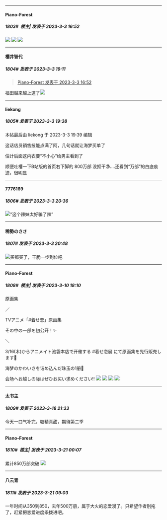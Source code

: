 
*****

####  Piano-Forest  
##### 1803#         楼主| 发表于 2023-3-3 16:52

<img src="https://p.sda1.dev/10/effc7c3a104e29dae14430397d89ff84/20230303_165023.jpg" referrerpolicy="no-referrer">
<img src="https://p.sda1.dev/10/a869463b7a10b78ea301d0b000b758f0/20230303_165019.jpg" referrerpolicy="no-referrer">
<img src="https://p.sda1.dev/10/cdb929a142182811e78a373f4158a6cb/20230303_165009.jpg" referrerpolicy="no-referrer">


*****

####  櫻井智代  
##### 1804#       发表于 2023-3-3 19:11

<blockquote><a href="httphttps://bbs.saraba1st.com/2b/forum.php?mod=redirect&amp;goto=findpost&amp;pid=59953366&amp;ptid=1998862" target="_blank">Piano-Forest 发表于 2023-3-3 16:52</a></blockquote>
福田越来越上道了<img src="https://static.saraba1st.com/image/smiley/face2017/075.png" referrerpolicy="no-referrer">


*****

####  liekong  
##### 1805#       发表于 2023-3-3 19:38

 本帖最后由 liekong 于 2023-3-3 19:39 编辑 

这话店员销售技能点满了阿，几句话就让海梦买单了

估计后面这内衣要“不小心”给男主看到了

顺便吐槽一下B站版的首页右下脚的 800万部 没抠干净....还看到“万部”的白底痕迹，很明显


*****

####  7776169  
##### 1806#       发表于 2023-3-3 20:36

<img src="https://static.saraba1st.com/image/smiley/face2017/067.png" referrerpolicy="no-referrer">“这个辣妹太好骗了辣”


*****

####  稀勢のささ  
##### 1807#       发表于 2023-3-3 20:48

<img src="https://static.saraba1st.com/image/smiley/face2017/067.png" referrerpolicy="no-referrer">买都买了，干脆一步到位吧

*****

####  Piano-Forest  
##### 1808#         楼主| 发表于 2023-3-10 18:10

原画集

／

TVアニメ「#着せ恋」原画集

その中の一部を初公开！✨

＼

3/16(木)からアニメイト池袋本店で开催する #着せ恋展 にて原画集を先行贩売します🌟

海梦のかわいさを诘め込んだ珠玉の1册💖

会场へお越しの际はぜひお买い求めください‼️
<img src="https://p.sda1.dev/10/a5dbf30192a8787d62979c1e04837a7a/20230310_180810.jpg" referrerpolicy="no-referrer">
<img src="https://p.sda1.dev/10/3c4993e34181ea62ebe689546fcd28e8/20230310_180812.jpg" referrerpolicy="no-referrer">
<img src="https://p.sda1.dev/10/ebc09387e92f803ffe5034e09bbc5a34/20230310_180813.jpg" referrerpolicy="no-referrer">
<img src="https://p.sda1.dev/10/50c7250ed90136aff6657c6931f882e1/20230310_180815.jpg" referrerpolicy="no-referrer">

*****

####  太书主  
##### 1809#       发表于 2023-3-18 21:33

今天一口气补完，糖精真甜，期待第二季


*****

####  Piano-Forest  
##### 1810#         楼主| 发表于 2023-3-21 00:07

累计850万部突破
<img src="https://p.sda1.dev/10/588b8582d237be04cf40da2ae82f9f5c/20230321_000634.jpg" referrerpolicy="no-referrer">


*****

####  八云青  
##### 1811#       发表于 2023-3-21 09:03

一年时间从350到850，去年500万册，属于大火的恋爱漫了。只希望作者别拖了，赶紧把恋爱进度条拨进吧。

